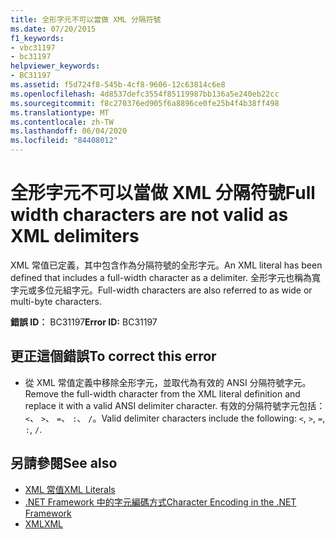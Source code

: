 ```yaml
---
title: 全形字元不可以當做 XML 分隔符號
ms.date: 07/20/2015
f1_keywords:
- vbc31197
- bc31197
helpviewer_keywords:
- BC31197
ms.assetid: f5d724f8-545b-4cf8-9606-12c63814c6e8
ms.openlocfilehash: 4d8537defc3554f85119987bb136a5e240eb22cc
ms.sourcegitcommit: f8c270376ed905f6a8896ce0fe25b4f4b38ff498
ms.translationtype: MT
ms.contentlocale: zh-TW
ms.lasthandoff: 06/04/2020
ms.locfileid: "84408012"
---
```

# <a name="full-width-characters-are-not-valid-as-xml-delimiters"></a><span data-ttu-id="d8519-102">全形字元不可以當做 XML 分隔符號</span><span class="sxs-lookup"><span data-stu-id="d8519-102">Full width characters are not valid as XML delimiters</span></span>
<span data-ttu-id="d8519-103">XML 常值已定義，其中包含作為分隔符號的全形字元。</span><span class="sxs-lookup"><span data-stu-id="d8519-103">An XML literal has been defined that includes a full-width character as a delimiter.</span></span> <span data-ttu-id="d8519-104">全形字元也稱為寬字元或多位元組字元。</span><span class="sxs-lookup"><span data-stu-id="d8519-104">Full-width characters are also referred to as wide or multi-byte characters.</span></span>  
  
 <span data-ttu-id="d8519-105">**錯誤 ID︰** BC31197</span><span class="sxs-lookup"><span data-stu-id="d8519-105">**Error ID:** BC31197</span></span>  
  
## <a name="to-correct-this-error"></a><span data-ttu-id="d8519-106">更正這個錯誤</span><span class="sxs-lookup"><span data-stu-id="d8519-106">To correct this error</span></span>  
  
- <span data-ttu-id="d8519-107">從 XML 常值定義中移除全形字元，並取代為有效的 ANSI 分隔符號字元。</span><span class="sxs-lookup"><span data-stu-id="d8519-107">Remove the full-width character from the XML literal definition and replace it with a valid ANSI delimiter character.</span></span> <span data-ttu-id="d8519-108">有效的分隔符號字元包括： `<`、 `>`、 `=`、 `:`、 `/`。</span><span class="sxs-lookup"><span data-stu-id="d8519-108">Valid delimiter characters include the following: `<`, `>`, `=`, `:`, `/`.</span></span>  
  
## <a name="see-also"></a><span data-ttu-id="d8519-109">另請參閱</span><span class="sxs-lookup"><span data-stu-id="d8519-109">See also</span></span>

- [<span data-ttu-id="d8519-110">XML 常值</span><span class="sxs-lookup"><span data-stu-id="d8519-110">XML Literals</span></span>](../language-reference/xml-literals/index.md)
- [<span data-ttu-id="d8519-111">.NET Framework 中的字元編碼方式</span><span class="sxs-lookup"><span data-stu-id="d8519-111">Character Encoding in the .NET Framework</span></span>](../../standard/base-types/character-encoding.md)
- [<span data-ttu-id="d8519-112">XML</span><span class="sxs-lookup"><span data-stu-id="d8519-112">XML</span></span>](../programming-guide/language-features/xml/index.md)

